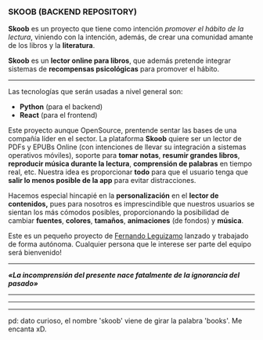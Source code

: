 ﻿### SKOOB (BACKEND REPOSITORY)
**Skoob** es un proyecto que tiene como intención *promover el hábito de la lectura*, viniendo con la intención, además, de crear una comunidad amante de los libros y la **literatura**. 

**Skoob** es un **lector online para libros**, que además pretende integrar sistemas de **recompensas psicológicas** para promover el hábito. 

---

Las tecnologías que serán usadas a nivel general son:
-  **Python** (para el backend)
- **React** (para el frontend)

Este proyecto aunque OpenSource, prentende sentar las bases de una compañía líder en el sector. La plataforma **Skoob** quiere ser un lector de PDFs y EPUBs Online (con intenciones de llevar su integración a sistemas operativos móviles), soporte para **tomar notas**, **resumir grandes libros**, **reproducir música durante la lectura**, **comprensión de palabras** en tiempo real, etc. Nuestra idea es proporcionar **todo** para que el usuario tenga que  **salir lo menos posible de la app** para evitar distracciones. 

Hacemos especial hincapié en la **personalización** en el **lector de contenidos,** pues para nosotros es imprescindible que nuestros usuarios se sientan los más cómodos posibles, proporcionando la posibilidad de cambiar **fuentes**, **colores**, **tamaños**, **animaciones** (de fondos) y **música**.


Este es un pequeño proyecto de [Fernando Leguizamo](https://x.com/ElHaban3ro) lanzado y trabajado de forma autónoma. Cualquier persona que le interese ser parte del equipo será bienvenido!


---

***«La incomprensión del presente nace fatalmente de la ignorancia del pasado»***


---
---
---
pd: dato curioso, el nombre 'skoob' viene de girar la palabra 'books'. Me encanta xD.